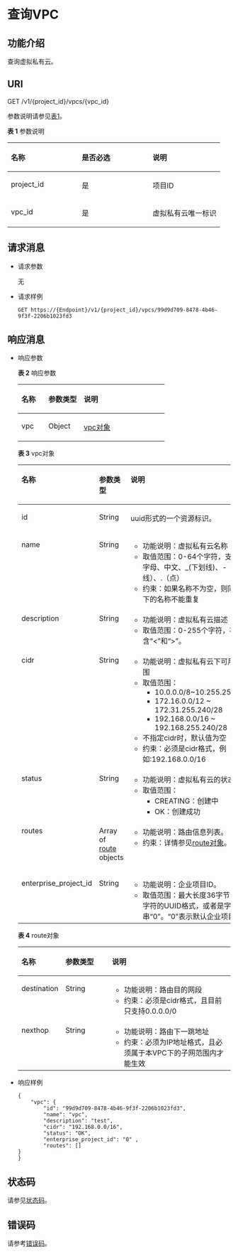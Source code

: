 # 查询VPC<a name="zh-cn_topic_0020090618"></a>

## 功能介绍<a name="section48604061"></a>

查询虚拟私有云。

## URI<a name="section34783366"></a>

GET /v1/\{project\_id\}/vpcs/\{vpc\_id\}

参数说明请参见[表1](#table26431778)。

**表 1**  参数说明

<a name="table26431778"></a>
<table><thead align="left"><tr id="row38955607"><th class="cellrowborder" valign="top" width="33.33333333333333%" id="mcps1.2.4.1.1"><p id="p1287621"><a name="p1287621"></a><a name="p1287621"></a>名称</p>
</th>
<th class="cellrowborder" valign="top" width="33.33333333333333%" id="mcps1.2.4.1.2"><p id="p37188451"><a name="p37188451"></a><a name="p37188451"></a>是否必选</p>
</th>
<th class="cellrowborder" valign="top" width="33.33333333333333%" id="mcps1.2.4.1.3"><p id="p59474521"><a name="p59474521"></a><a name="p59474521"></a>说明</p>
</th>
</tr>
</thead>
<tbody><tr id="row52706896"><td class="cellrowborder" valign="top" width="33.33333333333333%" headers="mcps1.2.4.1.1 "><p id="p41400175"><a name="p41400175"></a><a name="p41400175"></a>project_id</p>
</td>
<td class="cellrowborder" valign="top" width="33.33333333333333%" headers="mcps1.2.4.1.2 "><p id="p65079903"><a name="p65079903"></a><a name="p65079903"></a>是</p>
</td>
<td class="cellrowborder" valign="top" width="33.33333333333333%" headers="mcps1.2.4.1.3 "><p id="p10487112"><a name="p10487112"></a><a name="p10487112"></a>项目ID</p>
</td>
</tr>
<tr id="row64391817"><td class="cellrowborder" valign="top" width="33.33333333333333%" headers="mcps1.2.4.1.1 "><p id="p48354649"><a name="p48354649"></a><a name="p48354649"></a>vpc_id</p>
</td>
<td class="cellrowborder" valign="top" width="33.33333333333333%" headers="mcps1.2.4.1.2 "><p id="p24412469"><a name="p24412469"></a><a name="p24412469"></a>是</p>
</td>
<td class="cellrowborder" valign="top" width="33.33333333333333%" headers="mcps1.2.4.1.3 "><p id="p31252998"><a name="p31252998"></a><a name="p31252998"></a>虚拟私有云唯一标识</p>
</td>
</tr>
</tbody>
</table>

## 请求消息<a name="section44614845"></a>

-   请求参数

    无

-   请求样例

    ```
    GET https://{Endpoint}/v1/{project_id}/vpcs/99d9d709-8478-4b46-9f3f-2206b1023fd3
    ```


## 响应消息<a name="section65989290"></a>

-   响应参数

    **表 2**  响应参数

    <a name="table574587231556"></a>
    <table><thead align="left"><tr id="row118397001556"><th class="cellrowborder" valign="top" width="18.34%" id="mcps1.2.4.1.1"><p id="p194916751556"><a name="p194916751556"></a><a name="p194916751556"></a>名称</p>
    </th>
    <th class="cellrowborder" valign="top" width="24.16%" id="mcps1.2.4.1.2"><p id="p424939721556"><a name="p424939721556"></a><a name="p424939721556"></a>参数类型</p>
    </th>
    <th class="cellrowborder" valign="top" width="57.49999999999999%" id="mcps1.2.4.1.3"><p id="p194597361556"><a name="p194597361556"></a><a name="p194597361556"></a>说明</p>
    </th>
    </tr>
    </thead>
    <tbody><tr id="row327347841556"><td class="cellrowborder" valign="top" width="18.34%" headers="mcps1.2.4.1.1 "><p id="p342718611556"><a name="p342718611556"></a><a name="p342718611556"></a>vpc</p>
    </td>
    <td class="cellrowborder" valign="top" width="24.16%" headers="mcps1.2.4.1.2 "><p id="p41691159213"><a name="p41691159213"></a><a name="p41691159213"></a>Object</p>
    </td>
    <td class="cellrowborder" valign="top" width="57.49999999999999%" headers="mcps1.2.4.1.3 "><p id="p652911041556"><a name="p652911041556"></a><a name="p652911041556"></a><a href="#table1945411214515">vpc对象</a></p>
    </td>
    </tr>
    </tbody>
    </table>

    **表 3**  vpc对象

    <a name="table1945411214515"></a>
    <table><thead align="left"><tr id="row15454222515"><th class="cellrowborder" valign="top" width="21.66%" id="mcps1.2.4.1.1"><p id="p164549255115"><a name="p164549255115"></a><a name="p164549255115"></a>名称</p>
    </th>
    <th class="cellrowborder" valign="top" width="20.32%" id="mcps1.2.4.1.2"><p id="p15454182165114"><a name="p15454182165114"></a><a name="p15454182165114"></a>参数类型</p>
    </th>
    <th class="cellrowborder" valign="top" width="58.02%" id="mcps1.2.4.1.3"><p id="p1045413215513"><a name="p1045413215513"></a><a name="p1045413215513"></a>说明</p>
    </th>
    </tr>
    </thead>
    <tbody><tr id="row1945414213517"><td class="cellrowborder" valign="top" width="21.66%" headers="mcps1.2.4.1.1 "><p id="p64541721513"><a name="p64541721513"></a><a name="p64541721513"></a>id</p>
    </td>
    <td class="cellrowborder" valign="top" width="20.32%" headers="mcps1.2.4.1.2 "><p id="p134540217519"><a name="p134540217519"></a><a name="p134540217519"></a>String</p>
    </td>
    <td class="cellrowborder" valign="top" width="58.02%" headers="mcps1.2.4.1.3 "><p id="p17454223516"><a name="p17454223516"></a><a name="p17454223516"></a>uuid形式的一个资源标识。</p>
    </td>
    </tr>
    <tr id="row54543212511"><td class="cellrowborder" valign="top" width="21.66%" headers="mcps1.2.4.1.1 "><p id="p1145412211516"><a name="p1145412211516"></a><a name="p1145412211516"></a>name</p>
    </td>
    <td class="cellrowborder" valign="top" width="20.32%" headers="mcps1.2.4.1.2 "><p id="p645413265113"><a name="p645413265113"></a><a name="p645413265113"></a>String</p>
    </td>
    <td class="cellrowborder" valign="top" width="58.02%" headers="mcps1.2.4.1.3 "><a name="ul951112614463"></a><a name="ul951112614463"></a><ul id="ul951112614463"><li>功能说明：虚拟私有云名称</li><li>取值范围：0-64个字符，支持数字、字母、中文、_(下划线)、-（中划线）、.（点）</li><li>约束：如果名称不为空，则同一个租户下的名称不能重复</li></ul>
    </td>
    </tr>
    <tr id="row57274330378"><td class="cellrowborder" valign="top" width="21.66%" headers="mcps1.2.4.1.1 "><p id="p572773313373"><a name="p572773313373"></a><a name="p572773313373"></a>description</p>
    </td>
    <td class="cellrowborder" valign="top" width="20.32%" headers="mcps1.2.4.1.2 "><p id="p272783315379"><a name="p272783315379"></a><a name="p272783315379"></a>String</p>
    </td>
    <td class="cellrowborder" valign="top" width="58.02%" headers="mcps1.2.4.1.3 "><a name="ul621614305363"></a><a name="ul621614305363"></a><ul id="ul621614305363"><li>功能说明：虚拟私有云描述</li><li>取值范围：0-255个字符，不能包含“&lt;”和“&gt;”。</li></ul>
    </td>
    </tr>
    <tr id="row445515275116"><td class="cellrowborder" valign="top" width="21.66%" headers="mcps1.2.4.1.1 "><p id="p545592185110"><a name="p545592185110"></a><a name="p545592185110"></a>cidr</p>
    </td>
    <td class="cellrowborder" valign="top" width="20.32%" headers="mcps1.2.4.1.2 "><p id="p745592125117"><a name="p745592125117"></a><a name="p745592125117"></a>String</p>
    </td>
    <td class="cellrowborder" valign="top" width="58.02%" headers="mcps1.2.4.1.3 "><a name="ul10389173917465"></a><a name="ul10389173917465"></a><ul id="ul10389173917465"><li>功能说明：虚拟私有云下可用子网的范围</li><li>取值范围：<a name="ul53161626155413"></a><a name="ul53161626155413"></a><ul id="ul53161626155413"><li>10.0.0.0/8~10.255.255.240/28</li><li>172.16.0.0/12 ~ 172.31.255.240/28</li><li>192.168.0.0/16 ~ 192.168.255.240/28</li></ul>
    </li><li>不指定cidr时，默认值为空</li><li>约束：必须是cidr格式，例如:192.168.0.0/16</li></ul>
    </td>
    </tr>
    <tr id="row645513212511"><td class="cellrowborder" valign="top" width="21.66%" headers="mcps1.2.4.1.1 "><p id="p124551621516"><a name="p124551621516"></a><a name="p124551621516"></a>status</p>
    </td>
    <td class="cellrowborder" valign="top" width="20.32%" headers="mcps1.2.4.1.2 "><p id="p1545552115110"><a name="p1545552115110"></a><a name="p1545552115110"></a>String</p>
    </td>
    <td class="cellrowborder" valign="top" width="58.02%" headers="mcps1.2.4.1.3 "><a name="ul74552213513"></a><a name="ul74552213513"></a><ul id="ul74552213513"><li>功能说明：虚拟私有云的状态。</li><li>取值范围：<a name="ul5890854165417"></a><a name="ul5890854165417"></a><ul id="ul5890854165417"><li>CREATING：创建中</li><li>OK：创建成功</li></ul>
    </li></ul>
    </td>
    </tr>
    <tr id="row134563245111"><td class="cellrowborder" valign="top" width="21.66%" headers="mcps1.2.4.1.1 "><p id="p145614219511"><a name="p145614219511"></a><a name="p145614219511"></a>routes</p>
    </td>
    <td class="cellrowborder" valign="top" width="20.32%" headers="mcps1.2.4.1.2 "><p id="p539717333282"><a name="p539717333282"></a><a name="p539717333282"></a>Array of <a href="#table3576833291556">route</a> objects</p>
    </td>
    <td class="cellrowborder" valign="top" width="58.02%" headers="mcps1.2.4.1.3 "><a name="ul34563265116"></a><a name="ul34563265116"></a><ul id="ul34563265116"><li>功能说明：路由信息列表。</li><li>约束：详情参见<a href="#table3576833291556">route对象</a>。</li></ul>
    </td>
    </tr>
    <tr id="row1345682125118"><td class="cellrowborder" valign="top" width="21.66%" headers="mcps1.2.4.1.1 "><p id="p14456162195113"><a name="p14456162195113"></a><a name="p14456162195113"></a>enterprise_project_id</p>
    </td>
    <td class="cellrowborder" valign="top" width="20.32%" headers="mcps1.2.4.1.2 "><p id="p24567210516"><a name="p24567210516"></a><a name="p24567210516"></a>String</p>
    </td>
    <td class="cellrowborder" valign="top" width="58.02%" headers="mcps1.2.4.1.3 "><a name="ul44565215110"></a><a name="ul44565215110"></a><ul id="ul44565215110"><li>功能说明：企业项目ID。</li><li>取值范围：最大长度36字节，带“-”连字符的UUID格式，或者是字符串“0”。“0”表示默认企业项目。</li></ul>
    </td>
    </tr>
    </tbody>
    </table>

    **表 4**  route对象

    <a name="table3576833291556"></a>
    <table><thead align="left"><tr id="row921218691556"><th class="cellrowborder" valign="top" width="18.34%" id="mcps1.2.4.1.1"><p id="p798956991556"><a name="p798956991556"></a><a name="p798956991556"></a>名称</p>
    </th>
    <th class="cellrowborder" valign="top" width="22.38%" id="mcps1.2.4.1.2"><p id="p754435891556"><a name="p754435891556"></a><a name="p754435891556"></a>参数类型</p>
    </th>
    <th class="cellrowborder" valign="top" width="59.28%" id="mcps1.2.4.1.3"><p id="p711326791556"><a name="p711326791556"></a><a name="p711326791556"></a>说明</p>
    </th>
    </tr>
    </thead>
    <tbody><tr id="row3930377391556"><td class="cellrowborder" valign="top" width="18.34%" headers="mcps1.2.4.1.1 "><p id="p2948903591556"><a name="p2948903591556"></a><a name="p2948903591556"></a>destination</p>
    </td>
    <td class="cellrowborder" valign="top" width="22.38%" headers="mcps1.2.4.1.2 "><p id="p270722191556"><a name="p270722191556"></a><a name="p270722191556"></a>String</p>
    </td>
    <td class="cellrowborder" valign="top" width="59.28%" headers="mcps1.2.4.1.3 "><a name="ul15801323493"></a><a name="ul15801323493"></a><ul id="ul15801323493"><li>功能说明：路由目的网段</li><li>约束：必须是cidr格式，且目前只支持0.0.0.0/0</li></ul>
    </td>
    </tr>
    <tr id="row6565233911054"><td class="cellrowborder" valign="top" width="18.34%" headers="mcps1.2.4.1.1 "><p id="p1623922311054"><a name="p1623922311054"></a><a name="p1623922311054"></a>nexthop</p>
    </td>
    <td class="cellrowborder" valign="top" width="22.38%" headers="mcps1.2.4.1.2 "><p id="p4377761311054"><a name="p4377761311054"></a><a name="p4377761311054"></a>String</p>
    </td>
    <td class="cellrowborder" valign="top" width="59.28%" headers="mcps1.2.4.1.3 "><a name="ul1344883624911"></a><a name="ul1344883624911"></a><ul id="ul1344883624911"><li>功能说明：路由下一跳地址</li><li>约束：必须为IP地址格式，且必须属于本VPC下的子网范围内才能生效</li></ul>
    </td>
    </tr>
    </tbody>
    </table>


-   响应样例

    ```
    {
        "vpc": {
            "id": "99d9d709-8478-4b46-9f3f-2206b1023fd3",
            "name": "vpc",
            "description": "test",
            "cidr": "192.168.0.0/16",
            "status": "OK",
            "enterprise_project_id": "0" ,
            "routes": []
    }
    }
    ```


## 状态码<a name="section31981619"></a>

请参见[状态码](状态码.md)。

## 错误码<a name="section85821649202813"></a>

请参考[错误码](错误码.md)。

